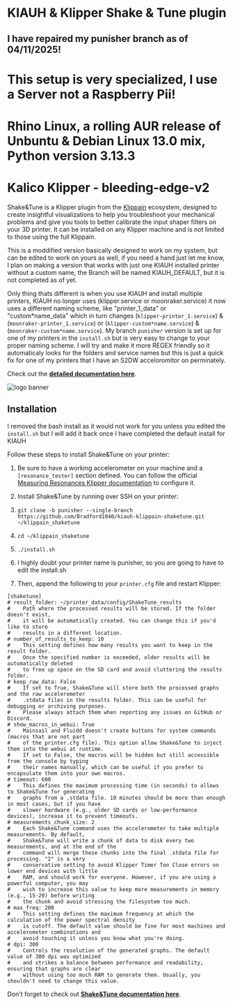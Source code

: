 # KIAUH & Klipper Shake & Tune plugin
## I have repaired my punisher branch as of 04/11/2025!

# This setup is very specialized, I use a Server not a Raspberry Pii! 

# Rhino Linux, a rolling AUR release of Unbuntu & Debian Linux 13.0 mix, Python version 3.13.3

# Kalico Klipper - bleeding-edge-v2

Shake&Tune is a Klipper plugin from the [Klippain](https://github.com/Frix-x/klippain) ecosystem, designed to create insightful visualizations to help you troubleshoot your mechanical problems and give you tools to better calibrate the input shaper filters on your 3D printer. It can be installed on any Klipper machine and is not limited to those using the full Klippain.

This is a moddified version basically designed to work on my system, but can be edited to work on yours as well, if you need a hand just let me know, I plan on making a version that works with just one KIAUH installed printer without a custom name, the Branch will be named KIAUH_DEFAULT, but it is not completed as of yet.

Only thing thats different is when you use KIAUH and install multiple printers, KIAUH no longer uses (klipper.service or moonraker.service) it now uses a different naming scheme, like "printer_1_data" or "custom*name_data" which in turn changes (```klipper-printer_1.service```) & (```moonraker-printer_1.service```) or (```klipper-custom*name.service```) & (```moonraker-custom*name.service```). My branch `punisher` version is set up for one of my printers in the ```install.sh``` but is very easy to change to your proper naming scheme. I will try and make it more REGEX friendly so it automaticaly looks for the folders and service names but this is just a quick fix for one of my printers that I have an S2DW acceloromitor on perminately. 

Check out the **[detailed documentation here](./docs/README.md)**.

![logo banner](./docs/banner.png)


## Installation

I removed the bash install as it would not work for you unless you edited the `install.sh` but I will add it back once I have completed the default install for KIAUH

Follow these steps to install Shake&Tune on your printer:
  1. Be sure to have a working accelerometer on your machine and a `[resonance_tester]` section defined. You can follow the official [Measuring Resonances Klipper documentation](https://www.klipper3d.org/Measuring_Resonances.html) to configure it.
  1. Install Shake&Tune by running over SSH on your printer:
  2. ```
     git clone -b punisher --single-branch https://github.com/Bradford1040/kiauh-klippain-shaketune.git ~/klippain_shaketune
     ```
  3. ```
     cd ~/klippain_shaketune
     ```
  
  4. ```
     ./install.sh
     ```
 
  5. I highly doubt your printer name is punisher, so you are going to have to edit the install.sh 
 
  1. Then, append the following to your `printer.cfg` file and restart Klipper:
```
[shaketune]
# result_folder: ~/printer_data/config/ShakeTune_results
#    Path where the processed results will be stored. If the folder doesn't exist,
#    it will be automatically created. You can change this if you'd like to store 
#    results in a different location.
# number_of_results_to_keep: 10
#    This setting defines how many results you want to keep in the result folder.
#    Once the specified number is exceeded, older results will be automatically deleted
#    to free up space on the SD card and avoid cluttering the results folder.
# keep_raw_data: False
#    If set to True, Shake&Tune will store both the processed graphs and the raw accelerometer
#    .stdata files in the results folder. This can be useful for debugging or archiving purposes.
#    Please always attach them when reporting any issues on GitHub or Discord.
# show_macros_in_webui: True
#    Mainsail and Fluidd doesn't create buttons for system commands (macros that are not part
#    of the printer.cfg file). This option allow Shake&Tune to inject them into the webui at runtime.
#    If set to False, the macros will be hidden but still accessible from the console by typing
#    their names manually, which can be useful if you prefer to encapsulate them into your own macros.
# timeout: 600
#    This defines the maximum processing time (in seconds) to allows to Shake&Tune for generating 
#    graphs from a .stdata file. 10 minutes should be more than enough in most cases, but if you have
#    slower hardware (e.g., older SD cards or low-performance devices), increase it to prevent timeouts.
# measurements_chunk_size: 2
#    Each Shake&Tune command uses the accelerometer to take multiple measurements. By default,
#    Shake&Tune will write a chunk of data to disk every two measurements, and at the end of the
#    command will merge these chunks into the final .stdata file for processing. "2" is a very
#    conservative setting to avoid Klipper Timer Too Close errors on lower end devices with little
#    RAM, and should work for everyone. However, if you are using a powerful computer, you may
#    wish to increase this value to keep more measurements in memory (e.g., 15-20) before writing
#    the chunk and avoid stressing the filesystem too much.
# max_freq: 200
#    This setting defines the maximum frequency at which the calculation of the power spectral density
#    is cutoff. The default value should be fine for most machines and accelerometer combinations and
#    avoid touching it unless you know what you're doing.
# dpi: 300
#    Controls the resolution of the generated graphs. The default value of 300 dpi was optimized
#    and strikes a balance between performance and readability, ensuring that graphs are clear
#    without using too much RAM to generate them. Usually, you shouldn't need to change this value.
```

Don't forget to check out **[Shake&Tune documentation here](./docs/README.md)**.

